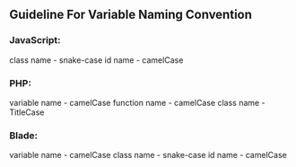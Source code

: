 ## Guideline For Variable Naming Convention

### JavaScript:
class name - snake-case
id name - camelCase

### PHP:
variable name - camelCase
function name - camelCase
class name - TitleCase

### Blade:
variable name - camelCase
class name - snake-case
id name - camelCase